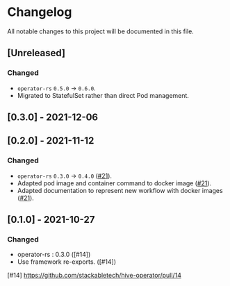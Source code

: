 # Changelog

All notable changes to this project will be documented in this file.

## [Unreleased]

### Changed

- `operator-rs` `0.5.0` → `0.6.0`.
- Migrated to StatefulSet rather than direct Pod management.

## [0.3.0] - 2021-12-06


## [0.2.0] - 2021-11-12


### Changed

- `operator-rs` `0.3.0` → `0.4.0` ([#21]).
- Adapted pod image and container command to docker image ([#21]).
- Adapted documentation to represent new workflow with docker images ([#21]).

[#21]: https://github.com/stackabletech/hive-operator/pull/21

## [0.1.0] - 2021-10-27

### Changed
- operator-rs : 0.3.0 ([#14])
- Use framework re-exports. ([#14])

[#14] https://github.com/stackabletech/hive-operator/pull/14

